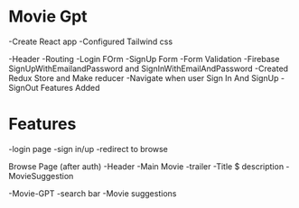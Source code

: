 
# Movie Gpt

-Create React app
-Configured Tailwind css

-Header
-Routing
-Login FOrm
-SignUp Form
-Form Validation
-Firebase SignUpWithEmailandPassword and SignInWithEmailAndPassword
-Created Redux Store and Make reducer
-Navigate when user Sign In And SignUp
-SignOut Features Added



# Features

-login page
    -sign in/up
    -redirect to browse

Browse Page (after auth)
    -Header
    -Main Movie
        -trailer
        -Title $ description
        -MovieSuggestion

-Movie-GPT
    -search bar
    -Movie suggestions            